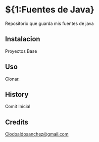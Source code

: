 # ${1:Fuentes de Java}
Repositorio que guarda mis fuentes de java
## Instalacion
Proyectos Base
## Uso
Clonar.
## History
Comit Inicial
## Credits
Clodoaldosanchez@gmail.com
